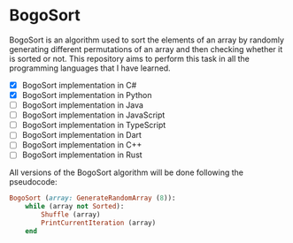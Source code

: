 # BogoSort
BogoSort is an algorithm used to sort the elements of an array by randomly generating different permutations of an array and then checking whether it is sorted or not. This repository aims to perform this task in all the programming languages that I have learned.

- [x] BogoSort implementation in C#
- [x] BogoSort implementation in Python
- [ ] BogoSort implementation in Java
- [ ] BogoSort implementation in JavaScript
- [ ] BogoSort implementation in TypeScript
- [ ] BogoSort implementation in Dart
- [ ] BogoSort implementation in C++
- [ ] BogoSort implementation in Rust

All versions of the BogoSort algorithm will be done following the pseudocode:

```ruby
BogoSort (array: GenerateRandomArray (8)):
    while (array not Sorted):
        Shuffle (array)
        PrintCurrentIteration (array)
    end
```